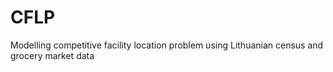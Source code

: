 # CFLP
Modelling competitive facility location problem using Lithuanian census and grocery market data
